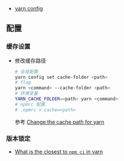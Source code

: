 - [yarn config](https://yarnpkg.com/en/docs/cli/config/)

## 配置

### 缓存设置


- 修改缓存路径

    ```bash
    # 全局配置
    yarn config set cache-folder <path>
    # flag
    yarn <command> --cache-folder <path>
    # 环境变量
    YARN_CACHE_FOLDER=<path> yarn <command>
    # npmrc 配置
    # .npmrc > cache=<path>
    ```

    参考 [Change the cache path for yarn](https://classic.yarnpkg.com/en/docs/cli/cache#toc-change-the-cache-path-for-yarn)

### 版本锁定

- [What is the closest to `npm ci` in yarn](https://stackoverflow.com/questions/58482655/what-is-the-closest-to-npm-ci-in-yarn)
